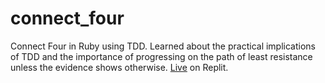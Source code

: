 # connect_four
Connect Four in Ruby using TDD. Learned about the practical implications of TDD and the importance of progressing on the path of least resistance unless the evidence shows otherwise. [Live](https://repl.it/@btdmaster/connectfour) on Replit.
